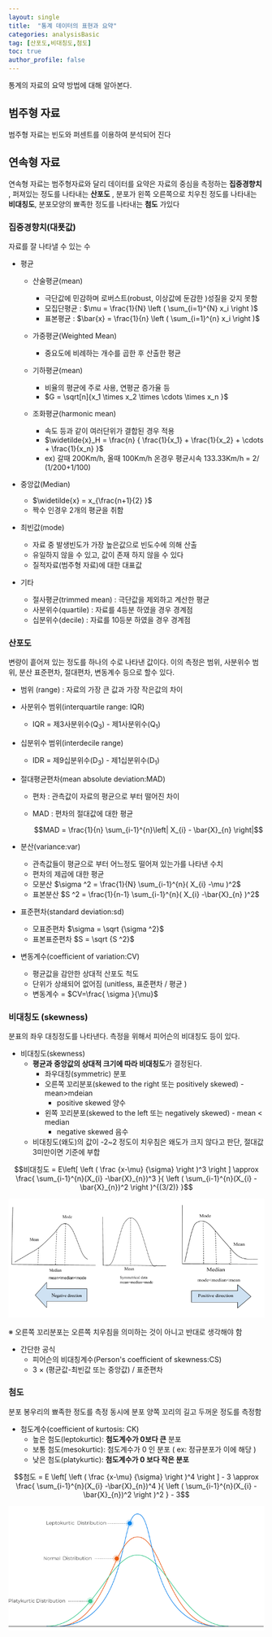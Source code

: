 ```yaml
---
layout: single
title:  "통계 데이터의 표현과 요약"
categories: analysisBasic
tag: [산포도,비대칭도,첨도]
toc: true
author_profile: false
---
```


통계의 자료의 요약 방법에 대해 알아본다.

## 범주형 자료

범주형 자료는 빈도와 퍼센트를 이용하여 분석되어 진다



## 연속형 자료

연속형 자료는 범주형자료와 달리 데이터를 요약은 자료의 중심을 측정하는 **집중경향치** , 퍼져있는 정도를 나타내는 **산포도** , 분포가 왼쪽 오른쪽으로 치우친 정도를 나타내는 **비대칭도**, 분포모양의 뾰족한 정도를 나타내는 **첨도** 가있다

### 집중경향치(대푯값)
자료를  잘 나타낼 수 있는 수

* 평균
  
  * 산술평균(mean)
    * 극단값에 민감하며 로버스트(robust, 이상값에 둔감한 )성질을 갖지 못함
    * 모집단평균 : $\mu = \frac{1}{N} \left ( \sum_{i=1}^{N} x_i \right )$
    * 표본평균 :  $\bar{x} = \frac{1}{n} \left ( \sum_{i=1}^{n} x_i \right )$
  
  * 가중평균(Weighted Mean)
    * 중요도에 비례하는 개수를 곱한 후 산출한  평균
  
  * 기하평균(mean)
    * 비율의 평균에 주로 사용, 연평균  증가율 등
    * $G = \sqrt[n]{x_1 \times x_2 \times \cdots \times x_n }$
  
  * 조화평균(harmonic mean)
    * 속도 등과 같이 여러단위가 결합된 경우 적용
    * $\widetilde{x}_H = \frac{n} { \frac{1}{x_1} + \frac{1}{x_2} + \cdots + \frac{1}{x_n} }$
    * ex) 갈때 200Km/h, 올때 100Km/h 온경우  평균시속 133.33Km/h = 2/ (1/200+1/100)

  
* 중앙값(Median)
  * $\widetilde{x} = x_{\frac{n+1}{2} }$
  * 짝수 인경우 2개의 평균을 취함
  
* 최빈값(mode)
  * 자료 중 발생빈도가 가장 높은값으로 빈도수에 의해 산출
  * 유일하지 않을 수 있고, 값이 존재 하지 않을 수 있다
  * 질적자료(범주형 자료)에 대한 대표값
  
* 기타
  * 절사평균(trimmed mean) : 극단값을 제외하고 계산한 평균
  * 사분위수(quartile) : 자료를 4등분 하였을  경우 경계점
  * 십분위수(decile)  : 자료를 10등분 하였을 경우 경계점
  
###  산포도
변량이  흩어져  있는 정도를 하나의 수로 나타낸 값이다.
이의 측정은 범위, 사분위수 범위, 분산 표준편차, 절대편차, 변동계수 등으로 할수 있다.

* 범위 (range) : 자료의 가장 큰 값과 가장 작은값의 차이
* 사분위수 범위(interquartile range: IQR)
  - IQR = 제3사분위수(Q<sub>3</sub>) - 제1사분위수(Q<sub>1</sub>)  

* 십분위수  범위(interdecile range)
  - IDR = 제9십분위수(D<sub>3</sub>) - 제1십분위수(D<sub>1</sub>)

* 절대평균편차(mean absolute deviation:MAD)
  - 편차 : 관측값이 자료의 평균으로 부터 떨어진  차이
  - MAD : 편차의 절대값에 대한 평균
  
    $$MAD = \frac{1}{n}  \sum_{i-1}^{n}\left| X_{i} - \bar{X}_{n} \right|$$

* 분산(variance:var)
  * 관측값들이 평균으로 부터 어느정도 떨어져 있는가를 나타낸 수치
  * 편차의 제곱에 대한 평균
  * 모분산 $\sigma ^2 = \frac{1}{N}  \sum_{i-1}^{n}( X_{i} -\mu  )^2$
  * 표본분산 $S ^2 = \frac{1}{n-1}  \sum_{i-1}^{n}( X_{i} -\bar{X}_{n}  )^2$


* 표준편차(standard deviation:sd)
  * 모표준편차 $\sigma = \sqrt {\sigma ^2}$
  * 표본표준편차 $S = \sqrt {S ^2}$
  
* 변동계수(coefficient of variation:CV)
  * 평균값을  감안한 상대적 산포도 척도
  * 단위가 상쇄되어 없어짐 (unitless, 표준편차 / 평균 )
  * 변동계수 = $CV=\frac{ \sigma  }{\mu}$


###  비대칭도  (skewness)
분표의 좌우 대칭정도를 나타낸다.
측정을  위해서 피어슨의 비대칭도 등이 있다.

* 비대칭도(skewness)
    * **평균과 중앙값의 상대적 크기에 따라 비대칭도**가 결정된다.
        * 좌우대칭(symmetric) 분포
        * 오른쪽 꼬리분포(skewed to the right 또는 positively  skewed) - mean>mdeian
          * positive skewed 양수
        * 왼쪽 꼬리분포(skewed to the left 또는 negatively  skewed) - mean < median
          * negative skewed 음수
    * 비대칭도(왜도)의 값이 -2~2 정도이 치우침은 왜도가 크지 않다고 판단, 절대값 3미만이면 기준에 부합

$$비대칭도 = E\left[
\left (
\frac {x-\mu} {\sigma}
\right )^3
\right ] \approx \frac{ \sum_{i-1}^{n}(X_{i} -\bar{X}_{n})^3 }{ \left (  \sum_{i-1}^{n}(X_{i} -\bar{X}_{n})^2 \right )^{(3/2)} }$$


![](../../images/2022-03-14-analy-data/skewed.png)

※ 오른쪽 꼬리분포는 오른쪽 치우침을 의미하는 것이 아니고 반대로 생각해야 함

* 간단한 공식
  * 피어슨의 비대칭계수(Person's coefficient of skewness:CS)
  * 3 × (평균값-최빈값 또는 중앙값) / 표준편차





###  첨도
분포 봉우리의 뾰족한 정도를 측정
동시에 분포 양쪽 꼬리의 길고 두꺼운 정도를 측정함

* 첨도계수(coefficient of kurtosis: CK)
  * 높은 첨도(leptokurtic): **첨도계수가 0보다 큰** 분포
  * 보통 첨도(mesokurtic): 첨도계수가 0 인 분포 ( ex: 정규분포가 이에 해당 )
  * 낮은 첨도(platykurtic): **첨도계수가 0 보다 작은 분포**

$$첨도 = E \left[
\left (
\frac {x-\mu} {\sigma}
\right )^4
\right ] - 3 \approx \frac{ \sum_{i-1}^{n}(X_{i} -\bar{X}_{n})^4 }{ \left (  \sum_{i-1}^{n}(X_{i} -\bar{X}_{n})^2 \right )^2 } -  3$$

![](../../images/2022-03-14-analy-data/kurtosis.png)
